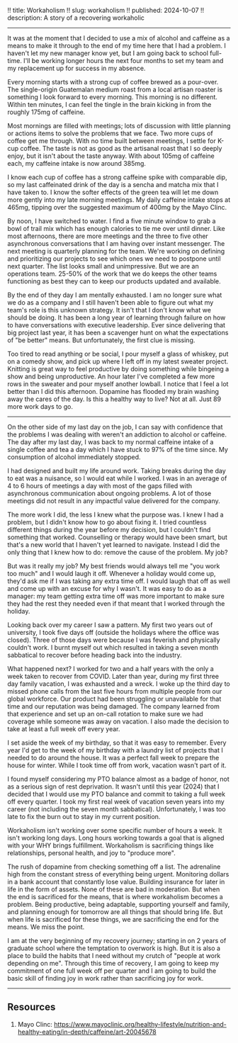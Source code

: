 !! title: Workaholism
!! slug: workaholism
!! published: 2024-10-07
!! description: A story of a recovering workaholic

---

It was at the moment that I decided to use a mix of alcohol and caffeine as a means to make it
through to the end of my time here that I had a problem. I haven't let my new manager know yet, but
I am going back to school full-time. I'll be working longer hours the next four months to set my
team and my replacement up for success in my absence. 

Every morning starts with a strong cup of coffee brewed as a pour-over. The single-origin Guatemalan
medium roast from a local artisan roaster is something I look forward to every morning. This morning
is no different. Within ten minutes, I can feel the tingle in the brain kicking in from the roughly
175mg of caffeine. 

Most mornings are filled with meetings; lots of discussion with little planning or actions items to
solve the problems that we face. Two more cups of coffee get me through. With no time built between
meetings, I settle for K-cup coffee. The taste is not as good as the artisanal roast that I so
deeply enjoy, but it isn't about the taste anyway. With about 105mg of caffeine each, my caffeine
intake is now around 385mg. 

I know each cup of coffee has a strong caffeine spike with comparable dip, so my last caffeinated
drink of the day is a sencha and matcha mix that I have taken to. I know the softer effects of the
green tea will let me down more gently into my late morning meetings. My daily caffeine intake stops
at 465mg, tipping over the suggested maximum of 400mg by the Mayo Clinc. 

By noon, I have switched to water. I find a five minute window to grab a bowl of trail mix which has
enough calories to tie me over until dinner. Like most afternoons, there are more meetings and the
three to five other asynchronous conversations that I am having over instant messenger. The next
meeting is quarterly planning for the team. We're working on defining and prioritizing our projects
to see which ones we need to postpone until next quarter. The list looks small and unimpressive. But
we are an operations team. 25-50% of the work that we do keeps the other teams functioning as best
they can to keep our products updated and available.

By the end of they day I am mentally exhausted. I am no longer sure what we do as a company and I
still haven't been able to figure out what my team's role is this unknown strategy. It isn't that I
don't know what we should be doing. It has been a long year of learning through failure on how to
have conversations with executive leadership. Ever since delivering that big project last year, it
has been a scavenger hunt on what the expectations of "be better" means. But unfortunately, the
first clue is missing.

Too tired to read anything or be social, I pour myself a glass of whiskey, put on a comedy show, and
pick up where I left off in my latest sweater project. Knitting is great way to feel productive by
doing something while bingeing a show and being unproductive. An hour later I've completed a few
more rows in the sweater and pour myself another lowball. I notice that I feel a lot better than I
did this afternoon. Dopamine has flooded my brain washing away the cares of the day. Is this a
healthy way to live? Not at all. Just 89 more work days to go.

---

On the other side of my last day on the job, I can say with confidence that the problems I was
dealing with weren't an addiction to alcohol or caffeine. The day after my last day, I was back to
my normal caffeine intake of a single coffee and tea a day which I have stuck to 97% of the time
since. My consumption of alcohol immediately stopped.

I had designed and built my life around work. Taking breaks during the day to eat was a nuisance, so
I would eat while I worked. I was in an average of 4 to 6 hours of meetings a day with most of the
gaps filled with asynchronous communication about ongoing problems. A lot of those meetings did not
result in any impactful value delivered for the company.

The more work I did, the less I knew what the purpose was. I knew I had a problem, but I didn't know
how to go about fixing it. I tried countless different things during the year before my decision,
but I couldn't find something that worked. Counselling or therapy would have been smart, but that's
a new world that I haven't yet learned to navigate. Instead I did the only thing that I knew how to
do: remove the cause of the problem. My job?

But was it really my job? My best friends would always tell me "you work too much" and I would laugh
it off. Whenever a holiday would come up, they'd ask me if I was taking any extra time off. I would
laugh that off as well and come up with an excuse for why I wasn't. It was easy to do as a manager:
my team getting extra time off was more important to make sure they had the rest they needed even if
that meant that I worked through the holiday.

Looking back over my career I saw a pattern. My first two years out of university, I took five days
off (outside the holidays where the office was closed). Three of those days were because I was
feverish and physically couldn't work. I burnt myself out which resulted in taking a seven month
sabbatical to recover before heading back into the industry.

What happened next? I worked for two and a half years with the only a week taken to recover from
COVID. Later than year, during my first three day family vacation, I was exhausted and a wreck. I
woke up the third day to missed phone calls from the last five hours from multiple people from our
global workforce. Our product had been struggling or unavailable for that time and our reputation
was being damaged. The company learned from that experience and set up an on-call rotation to make
sure we had coverage while someone was away on vacation. I also made the decision to take at least a
full week off every year.

I set aside the week of my birthday, so that it was easy to remember. Every year I'd get to the week
of my birthday with a laundry list of projects that I needed to do around the house. It was a
perfect fall week to prepare the house for winter. While I took time off from work, vacation wasn't
part of it.

I found myself considering my PTO balance almost as a badge of honor, not as a serious sign of rest
deprivation. It wasn't until this year (2024) that I decided that I would use my PTO balance and
commit to taking a full week off every quarter. I took my first real week of vacation seven years
into my career (not including the seven month sabbatical). Unfortunately, I was too late to fix the
burn out to stay in my current position.

Workaholism isn't working over some specific number of hours a week. It isn't working long days.
Long hours working towards a goal that is aligned with your WHY brings fulfillment. Workaholism is
sacrificing things like relationships, personal health, and joy to "produce more". 

The rush of dopamine from checking something off a list. The adrenaline high from the constant
stress of everything being urgent. Monitoring dollars in a bank account that constantly lose value.
Building insurance for later in life in the form of assets. None of these are bad in moderation. But
when the end is sacrificed for the means, that is where workaholism becomes a problem. Being
productive, being adaptable, supporting yourself and family, and planning enough for tomorrow are
all things that should bring life. But when life is sacrificed for these things, we are sacrificing
the end for the means. We miss the point.

I am at the very beginning of my recovery journey; starting in on 2 years of graduate school where
the temptation to overwork is high. But it is also a place to build the habits that I need without
my crutch of "people at work depending on me". Through this time of recovery, I am going to keep my
commitment of one full week off per quarter and I am going to build the basic skill of finding joy
in work rather than sacrificing joy for work.

---

## Resources

1. Mayo Clinc: https://www.mayoclinic.org/healthy-lifestyle/nutrition-and-healthy-eating/in-depth/caffeine/art-20045678

